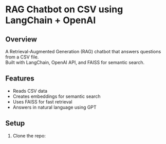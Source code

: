 # RAG Chatbot on CSV using LangChain + OpenAI

## Overview
A Retrieval-Augmented Generation (RAG) chatbot that answers questions from a CSV file.  
Built with LangChain, OpenAI API, and FAISS for semantic search.

## Features
- Reads CSV data
- Creates embeddings for semantic search
- Uses FAISS for fast retrieval
- Answers in natural language using GPT

## Setup
1. Clone the repo:
```bash
